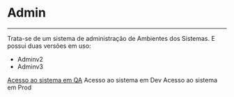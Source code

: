 # Admin

---

Trata-se de um sistema de administração de Ambientes dos Sistemas. E possui duas versões em uso:

- Adminv2
- Adminv3

[Acesso ao sistema em QA](https://adminv3.nasajonsistemas.com.br/gednasajon/)
Acesso ao sistema em Dev
Acesso ao sistema em Prod